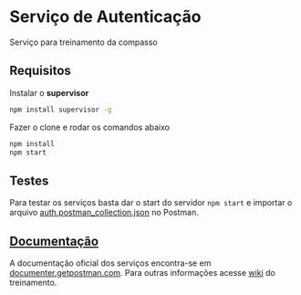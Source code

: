 # Serviço de Autenticação

Serviço para treinamento da compasso

## Requisitos

Instalar o **supervisor**
```bash
npm install supervisor -g
```

Fazer o clone e rodar os comandos abaixo

```bash
npm install
npm start
```

## Testes

Para testar os serviços basta dar o start do servidor `npm start` e importar o arquivo [auth.postman_collection.json](auth.postman_collection.json) no Postman.

## [Documentação](https://documenter.getpostman.com/view/3115327/RWEjqJBJ)

A documentação oficial dos serviços encontra-se em [documenter.getpostman.com](https://documenter.getpostman.com/view/3115327/RWEjqJBJ).
Para outras informações acesse [wiki](https://github.com/Didone/comp-ms/wiki/auth) do treinamento.